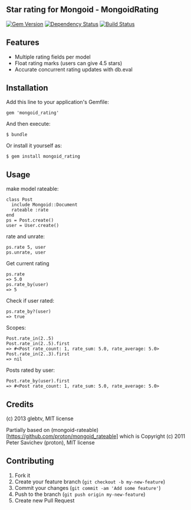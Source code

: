 ## Star rating for Mongoid - MongoidRating

[![Gem Version](https://badge.fury.io/rb/mongoid_rating.png)](http://badge.fury.io/rb/mongoid_rating)
[![Dependency Status](https://gemnasium.com/rs-pro/mongoid_rating.png)](https://gemnasium.com/rs-pro/mongoid_rating)
[![Build Status](https://travis-ci.org/rs-pro/mongoid_rating.png?branch=master)](https://travis-ci.org/rs-pro/mongoid_rating)

## Features

  - Multiple rating fields per model
  - Float rating marks (users can give 4.5 stars)
  - Accurate concurrent rating updates with db.eval

## Installation

Add this line to your application's Gemfile:

    gem 'mongoid_rating'

And then execute:

    $ bundle

Or install it yourself as:

    $ gem install mongoid_rating

## Usage

make model rateable:

    class Post
      include Mongoid::Document
      rateable :rate
    end
    ps = Post.create()
    user = User.create()

rate and unrate:
  
    ps.rate 5, user
    ps.unrate, user

Get current rating

    ps.rate
    => 5.0 
    ps.rate_by(user)
    => 5 
    
Check if user rated:

    ps.rate_by?(user)
    => true 

Scopes: 

    Post.rate_in(2..5)
    Post.rate_in(2..5).first
    => #<Post rate_count: 1, rate_sum: 5.0, rate_average: 5.0> 
    Post.rate_in(2..3).first
    => nil 

Posts rated by user:

    Post.rate_by(user).first
    => #<Post rate_count: 1, rate_sum: 5.0, rate_average: 5.0> 

## Credits

(c) 2013 glebtv, MIT license

Partially based on
(mongoid-rateable)[https://github.com/proton/mongoid_rateable]
which is Copyright (c) 2011 Peter Savichev (proton), MIT license

## Contributing

1. Fork it
2. Create your feature branch (`git checkout -b my-new-feature`)
3. Commit your changes (`git commit -am 'Add some feature'`)
4. Push to the branch (`git push origin my-new-feature`)
5. Create new Pull Request

